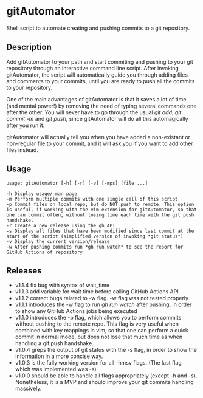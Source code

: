 # gitAutomator
Shell script to automate creating and pushing commits to a git repository.

## Description
Add gitAutomator to your path and start commiting and pushing to your git repository through an interactive command line script. After invoking gitAutomator, the script will automatically guide you through adding files and comments to your commits, until you are ready to push all the commits to your repository.

One of the main advantages of gitAutomator is that it saves a lot of time (and mental power!) by removing the need of typing several commands one after the other. You will never have to go through the usual _git add_, _git commit -m_ and _git push_, since gitAutomator will do all this automagically after you run it.

gitAutomator will actually tell you when you have added a non-existant or non-regular file to your commit, and it will ask you if you want to add other files instead.

## Usage
```
usage: gitAutomator [-h] [-r] [-v] [-mps] [file ...] 

-h Display usage/ man page
-m Perform multiple commits with one single call of this script
-p Commit files on local repo, but do NOT push to remote. This option is useful, if working with the vim extension for gitAutomator, so that one can commit often, without losing time each time with the git push handshake.
-r Create a new release using the gh API
-s Display all files that have been modified since last commit at the start of the script (simplified version of invoking *git status*)
-v Display the current version/release
-w After pushing commits run *gh run watch* to see the report for GitHub Actions of repository

```
## Releases
* v1.1.4 fix bug with syntax of wait_time
* v1.1.3 add variable for wait time before calling GitHub Actions API
* v1.1.2 correct bugs related to -w flag. -w flag was not tested properly
* v1.1.1 introduces the -w flag to run *gh run watch* after pushing, in order to show any GitHub Actions jobs being executed
* v1.1.0 introduces the -p flag, which allows you to perform commits without pushing to the remote repo. This flag is very useful when combined with key mappings in vim, so that one can perform a quick commit in normal mode, but does not lose that much time as when handling a git push handshake.
* v1.0.4 greps the output of git status with the -s flag, in order to show the information in a more concise way.
* v1.0.3 is the fully working version for all -hmsv flags. (The last flag which was implemented was -s)
* v1.0.0 should be able to handle all flags appropriately (except -h and -s). Nonetheless, it is a MVP and should improve your git commits handling massively.

